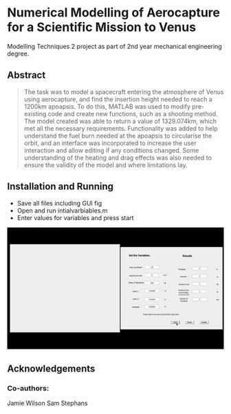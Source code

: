# Numerical Modelling of Aerocapture for a Scientific Mission to Venus

Modelling Techniques 2 project as part of 2nd year mechanical engineering degree.

## Abstract

> The task was to model a spacecraft entering the atmosphere of Venus using aerocapture, and find the insertion height needed to reach a 1200km apoapsis. To do this, MATLAB was used to modify pre-existing code and create new functions, such as a shooting method. The model created was able to return a value of 1329.074km, which met all the necessary requirements. Functionality was added to help understand the fuel burn needed at the apoapsis to circularise the orbit, and an interface was incorporated to increase the user interaction and allow editing if any conditions changed. Some understanding of the heating and drag effects was also needed to ensure the validity of the model and where limitations lay.

## Installation and Running
- Save all files including GUI fig
- Open and run intialvarbiables.m
- Enter values for variables and press start

![Alt Text](./output.gif)


## Acknowledgements

### Co-authors:
Jamie Wilson
Sam Stephans
